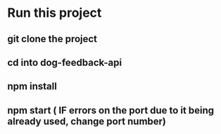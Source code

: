 # Run this project

## git clone the project

## cd into dog-feedback-api

## npm install

## npm start ( IF errors on the port due to it being already used, change port number)
